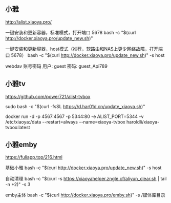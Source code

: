 ## 小雅
http://alist.xiaoya.pro/

一键安装和更新容器，标准模式，打开端口 5678
bash -c "$(curl http://docker.xiaoya.pro/update_new.sh)"

一键安装和更新容器，host模式（推荐，软路由和NAS上更少网络故障，打开端口 5678）
bash -c "$(curl http://docker.xiaoya.pro/update_new.sh)" -s host

webdav 账号密码
用户: guest 密码: guest_Api789

## 小雅tv
https://github.com/power721/alist-tvbox

sudo bash -c "$(curl -fsSL https://d.har01d.cn/update_xiaoya.sh)"

docker run -d -p 4567:4567 -p 5344:80 -e ALIST_PORT=5344 -v /etc/xiaoya:/data --restart=always --name=xiaoya-tvbox haroldli/xiaoya-tvbox:latest

## 小雅emby
https://fuliapp.top/216.html

基础小雅
bash -c "$(curl http://docker.xiaoya.pro/update_new.sh)" -s host

自动清理
bash -c "$(curl -s https://xiaoyahelper.zngle.cf/aliyun_clear.sh | tail -n +2)" -s 3

emby主体
bash -c "$(curl http://docker.xiaoya.pro/emby.sh)" -s /媒体库目录
